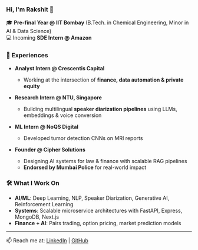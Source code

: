 ### Hi, I'm Rakshit 👋  

🎓 **Pre-final Year @ IIT Bombay** (B.Tech. in Chemical Engineering, Minor in AI & Data Science)  
💻 Incoming **SDE Intern @ Amazon**  

### 💼 Experiences  
- **Analyst Intern @ Crescentis Capital**  
  - Working at the intersection of **finance, data automation & private equity**  

- **Research Intern @ NTU, Singapore**  
  - Building multilingual **speaker diarization pipelines** using LLMs, embeddings & voice conversion  

- **ML Intern @ NoQS Digital**  
  - Developed tumor detection CNNs on MRI reports 

- **Founder @ Cipher Solutions**  
  - Designing AI systems for law & finance with scalable RAG pipelines  
  - **Endorsed by Mumbai Police** for real-world impact  

### 🛠️ What I Work On  
- **AI/ML**: Deep Learning, NLP, Speaker Diarization, Generative AI, Reinforcement Learning  
- **Systems**: Scalable microservice architectures with FastAPI, Express, MongoDB, Next.js  
- **Finance + AI**: Pairs trading, option pricing, market prediction models  

---

📫 Reach me at: [LinkedIn](https://www.linkedin.com/in/rakshit-sawarn-65793a291/) | [GitHub](https://github.com/Rakshit-Sawarn-iitb)  
